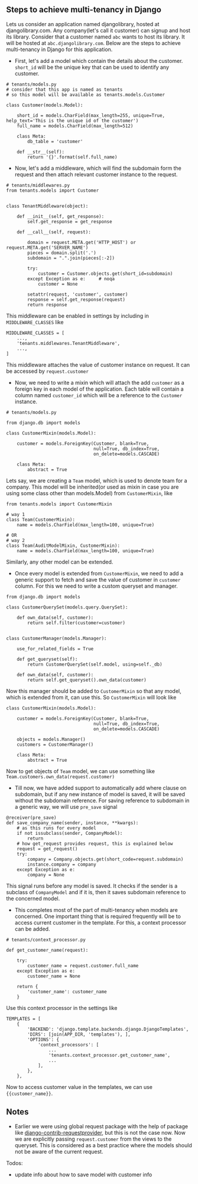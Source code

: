 
## Steps to achieve multi-tenancy in Django

Lets us consider an application named djangolibrary, hosted at djangolibrary.com. Any company(let's call it customer) can signup and host its library. Consider that a customer named `abc` wants to host its library. It will be hosted at `abc.djangolibrary.com`. Below are the steps to achieve multi-tenancy in Django for this application.

* First, let's add a model which contain the details about the customer. `short_id` will be the unique key that can be used to identify any customer.

```
# tenants/models.py
# consider that this app is named as tenants
# so this model will be available as tenants.models.Customer

class Customer(models.Model):

    short_id = models.CharField(max_length=255, unique=True, help_text='This is the unique id of the customer')
    full_name = models.CharField(max_length=512)

    class Meta:
        db_table = 'customer'

    def __str__(self):
        return '{}'.format(self.full_name)
```

* Now, let's add a middleware, which will find the subdomain form the request and then attach relevant customer instance to the request.

```
# tenants/middlewares.py
from tenants.models import Customer


class TenantMiddleware(object):

    def __init__(self, get_response):
        self.get_response = get_response

    def __call__(self, request):

        domain = request.META.get('HTTP_HOST') or request.META.get('SERVER_NAME')
        pieces = domain.split('.')
        subdomain = ".".join(pieces[:-2])

        try:
            customer = Customer.objects.get(short_id=subdomain)
        except Exception as e:     # noqa
            customer = None

        setattr(request, 'customer', customer)
        response = self.get_response(request)
        return response

```

This middleware can be enabled in settings by including in `MIDDLEWARE_CLASSES` like

```
MIDDLEWARE_CLASSES = [
    ...,
    'tenants.middlewares.TenantMiddleware',
    ...,
]
```

This middleware attaches the value of customer instance on request. It can be accessed by `request.customer`

* Now, we need to write a mixin which will attach the add `customer` as a foreign key in each model of the application. Each table will contain a column named `customer_id` which will be a reference to the `Customer` instance.

```
# tenants/models.py

from django.db import models

class CustomerMixin(models.Model):

    customer = models.ForeignKey(Customer, blank=True,
                                 null=True, db_index=True,
                                 on_delete=models.CASCADE)

    class Meta:
        abstract = True
```

Lets say, we are creating a `Team` model, which is used to denote team for a company. This model will be inherited(or used as mixin in case you are using some class other than models.Model) from `CustomerMixin`, like

```
from tenants.models import CustomerMixin

# way 1
class Team(CustomerMixin):
    name = models.CharField(max_length=100, unique=True)

# OR
# way 2
class Team(AuditModelMixin, CustomerMixin):
    name = models.CharField(max_length=100, unique=True)

```

Similarly, any other model can be extended.

* Once every model is extended from `CustomerMixin`, we need to add a generic support to fetch and save the value of customer in `customer` column. For this we need to write a custom queryset and manager.

```
from django.db import models

class CustomerQuerySet(models.query.QuerySet):

    def own_data(self, customer):
        return self.filter(customer=customer)


class CustomerManager(models.Manager):

    use_for_related_fields = True

    def get_queryset(self):
        return CustomerQuerySet(self.model, using=self._db)

    def own_data(self, customer):
        return self.get_queryset().own_data(customer)
```

Now this manager should be added to `CustomerMixin` so that any model, which is extended from it, can use this. So `CustomerMixin` will look like

```
class CustomerMixin(models.Model):

    customer = models.ForeignKey(Customer, blank=True,
                                 null=True, db_index=True,
                                 on_delete=models.CASCADE)

    objects = models.Manager()
    customers = CustomerManager()

    class Meta:
        abstract = True
```

Now to get objects of `Team` model, we can use something like `Team.customers.own_data(request.customer)`

* Till now, we have added support to automatically add where clause on subdomain, but if any new instance of model is saved, it will be saved without the subdomain reference. For saving reference to subdomain in a generic way, we will use `pre_save` signal

```
@receiver(pre_save)
def save_company_name(sender, instance, **kwargs):
    # as this runs for every model
    if not issubclass(sender, CompanyModel):
        return
    # how get_request provides request, this is explained below
    request = get_request()
    try:
        company = Company.objects.get(short_code=request.subdomain)
        instance.company = company
    except Exception as e:
        company = None
```

This signal runs before any model is saved. It checks if the sender is a subclass of `CompanyModel` and if it is, then it saves subdomain reference to the concerned model.

* This completes most of the part of multi-tenancy when models are concerned. One important thing that is required frequently will be to access current customer in the template. For this, a context processor can be added.

```
# tenants/context_processor.py

def get_customer_name(request):

    try:
        customer_name = request.customer.full_name
    except Exception as e:
        customer_name = None

    return {
        'customer_name': customer_name
    }
```

Use this context processor in the settings like

```
TEMPLATES = [
    {
        'BACKEND': 'django.template.backends.django.DjangoTemplates',
        'DIRS': [join(APP_DIR, 'templates'), ],
        'OPTIONS': {
            'context_processors': [
                ...
                'tenants.context_processor.get_customer_name',
                ...
            ],
        },
    },
```

Now to access customer value in the templates, we can use `{{customer_name}}`.

## Notes

* Earlier we were using global request package with the help of package like [django-contrib-requestprovider](https://pypi.org/project/django-contrib-requestprovider/), but this is not the case now. Now we are explicitly passing `request.customer` from the views to the queryset. This is considered as a best practice where the models should not be aware of the current request.


Todos:

* update info about how to save model with customer info
